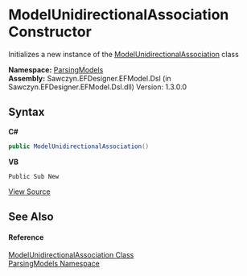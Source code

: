 # ModelUnidirectionalAssociation Constructor 
 

Initializes a new instance of the <a href="T_ParsingModels_ModelUnidirectionalAssociation">ModelUnidirectionalAssociation</a> class

**Namespace:**&nbsp;<a href="N_ParsingModels">ParsingModels</a><br />**Assembly:**&nbsp;Sawczyn.EFDesigner.EFModel.Dsl (in Sawczyn.EFDesigner.EFModel.Dsl.dll) Version: 1.3.0.0

## Syntax

**C#**<br />
``` C#
public ModelUnidirectionalAssociation()
```

**VB**<br />
``` VB
Public Sub New
```

<a href="https://github.com/msawczyn/EFDesigner/tree/master/src/ParsingModels/ModelUnidirectionalAssociation.cs" title="View the source code">View Source</a><br />

## See Also


#### Reference
<a href="T_ParsingModels_ModelUnidirectionalAssociation">ModelUnidirectionalAssociation Class</a><br /><a href="N_ParsingModels">ParsingModels Namespace</a><br />